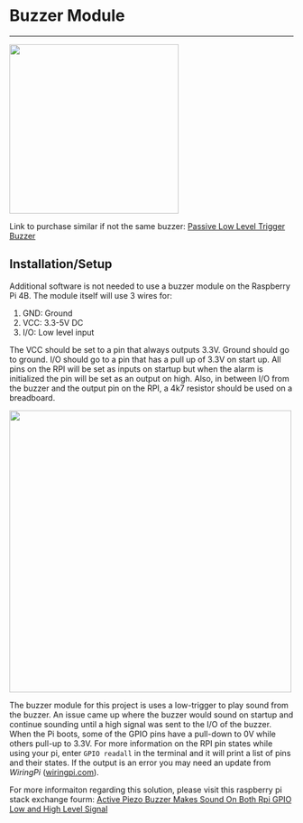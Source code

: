 # Buzzer Module

----
<img src="https://github.com/CurtisWoodworth/Rokku/blob/CurtisWoodworth/AlarmReadme/src/raspberry_pi_alarm/images/AlarmBuzzer.jpg" width="300">

Link to purchase similar if not the same buzzer: [Passive Low Level Trigger Buzzer](https://www.amazon.com/ARCELI-3-3-5V-Passive-Trigger-Arduino/dp/B07MPYWVGD/ref=sr_1_3?keywords=buzzer+module&qid=1574466115&s=electronics&sr=1-3)

## Installation/Setup

Additional software is not needed to use a buzzer module on the Raspberry Pi 4B. The module itself will use 3 wires for:

1. GND: Ground
2. VCC: 3.3-5V DC
3. I/O: Low level input

The VCC should be set to a pin that always outputs 3.3V. Ground should go to ground. I/O should go to a pin that has a pull up of 3.3V on start up. All pins on the RPI will be set as inputs on startup but when the alarm is initialized the pin will be set as an output on high. Also, in between I/O from the buzzer and the output pin on the RPI, a 4k7 resistor should be used on a breadboard.

<img src="https://github.com/CurtisWoodworth/Rokku/blob/CurtisWoodworth/AlarmReadme/src/raspberry_pi_alarm/images/Resistor.jpg" width="500">

The buzzer module for this project is uses a low-trigger to play sound from the buzzer. An issue came up where the buzzer would sound on startup and continue sounding until a high signal was sent to the I/O of the buzzer. When the Pi boots, some of the GPIO pins have a pull-down to 0V while others pull-up to 3.3V. For more information on the RPI pin states while using your pi, enter `GPIO readall` in the terminal and it will print a list of pins and their states. If the output is an error you may need an update from *WiringPi* ([wiringpi.com](http://wiringpi.com/wiringpi-updated-to-2-52-for-the-raspberry-pi-4b/)).

For more informaiton regarding this solution, please visit this raspberry pi stack exchange fourm:
 [Active Piezo Buzzer Makes Sound On Both Rpi GPIO Low and High Level Signal](https://raspberrypi.stackexchange.com/questions/97980/active-piezo-buzzer-makes-sound-on-both-rpi-gpio-low-and-high-level-signal)
